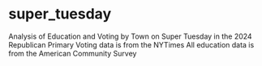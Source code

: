 # super_tuesday
Analysis of Education and Voting by Town on Super Tuesday in the 2024 Republican Primary
Voting data is from the NYTimes
All education data is from the American Community Survey
